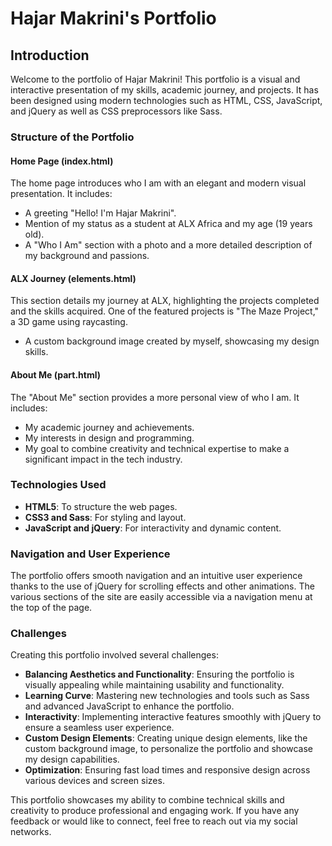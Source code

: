 # Hajar Makrini's Portfolio

## Introduction
Welcome to the portfolio of Hajar Makrini! This portfolio is a visual and interactive presentation of my skills, academic journey, and projects. It has been designed using modern technologies such as HTML, CSS, JavaScript, and jQuery as well as CSS preprocessors like Sass.

### Structure of the Portfolio

#### Home Page (index.html)
The home page introduces who I am with an elegant and modern visual presentation. It includes:
- A greeting "Hello! I'm Hajar Makrini".
- Mention of my status as a student at ALX Africa and my age (19 years old).
- A "Who I Am" section with a photo and a more detailed description of my background and passions.

#### ALX Journey (elements.html)
This section details my journey at ALX, highlighting the projects completed and the skills acquired. One of the featured projects is "The Maze Project," a 3D game using raycasting.
- A custom background image created by myself, showcasing my design skills.

#### About Me (part.html)
The "About Me" section provides a more personal view of who I am. It includes:
- My academic journey and achievements.
- My interests in design and programming.
- My goal to combine creativity and technical expertise to make a significant impact in the tech industry.

### Technologies Used
- **HTML5**: To structure the web pages.
- **CSS3 and Sass**: For styling and layout.
- **JavaScript and jQuery**: For interactivity and dynamic content.

### Navigation and User Experience
The portfolio offers smooth navigation and an intuitive user experience thanks to the use of jQuery for scrolling effects and other animations. The various sections of the site are easily accessible via a navigation menu at the top of the page.

### Challenges
Creating this portfolio involved several challenges:
- **Balancing Aesthetics and Functionality**: Ensuring the portfolio is visually appealing while maintaining usability and functionality.
- **Learning Curve**: Mastering new technologies and tools such as Sass and advanced JavaScript to enhance the portfolio.
- **Interactivity**: Implementing interactive features smoothly with jQuery to ensure a seamless user experience.
- **Custom Design Elements**: Creating unique design elements, like the custom background image, to personalize the portfolio and showcase my design capabilities.
- **Optimization**: Ensuring fast load times and responsive design across various devices and screen sizes.

This portfolio showcases my ability to combine technical skills and creativity to produce professional and engaging work. If you have any feedback or would like to connect, feel free to reach out via my social networks.
